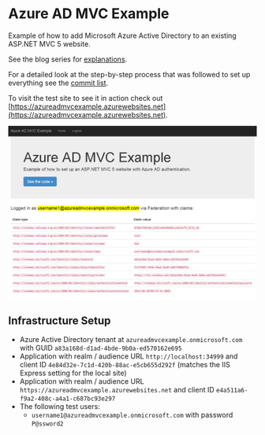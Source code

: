 Azure AD MVC Example
====================

Example of how to add Microsoft Azure Active Directory to an existing ASP.NET MVC 5 website.

See the blog series for [explanations](http://robdmoore.id.au/blog/2014/06/29/practical-microsoft-azure-active-directory-blog-series/).

For a detailed look at the step-by-step process that was followed to set up everything see the [commit list](https://github.com/robdmoore/AzureAdMvcExample/commits/master).

To visit the test site to see it in action check out [https://azureadmvcexample.azurewebsites.net](https://azureadmvcexample.azurewebsites.net).

![Screenshot](https://raw.githubusercontent.com/robdmoore/AzureAdMvcExample/master/screenshot.png)

Infrastructure Setup
--------------------

* Azure Active Directory tenant at `azureadmvcexample.onmicrosoft.com` with GUID `a83a168d-d1ad-4bde-9b0a-ed570162e695`
* Application with realm / audience URL `http://localhost:34999` and client ID `4e84d32e-7c1d-420b-88ac-e5cb655d292f` (matches the IIS Express setting for the local site)
* Application with realm / audience URL `https://azureadmvcexample.azurewebsites.net` and client ID `e4a511a6-f9a2-408c-a4a1-c687bc93e297`
* The following test users:
    * `username1@azureadmvcexample.onmicrosoft.com` with password `P@ssword2`
